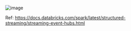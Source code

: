 

![image](https://user-images.githubusercontent.com/26692441/143684953-b1ee22e8-290d-4724-905e-c270835dd825.png)


Ref:
https://docs.databricks.com/spark/latest/structured-streaming/streaming-event-hubs.html
